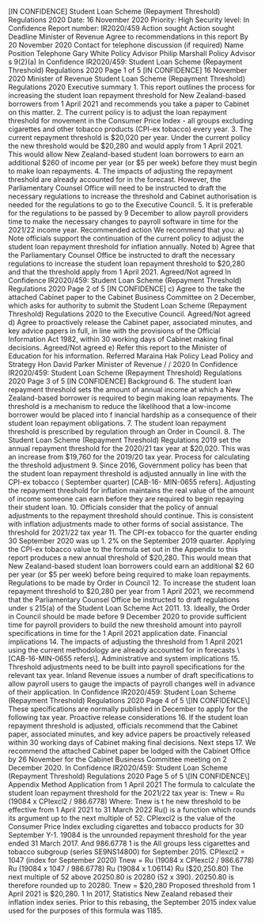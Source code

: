 \[IN CONFIDENCE\] Student Loan Scheme (Repayment Threshold) Regulations 2020 Date: 16 November 2020 Priority: High Security level: In Confidence Report number: IR2020/459 Action sought Action sought Deadline Minister of Revenue Agree to recommendations in this report By 20 November 2020 Contact for telephone discussion (if required) Name Position Telephone Gary White Policy Advisor Philip Marshall Policy Advisor s 9(2)(a) In Confidence IR2020/459: Student Loan Scheme (Repayment Threshold) Regulations 2020 Page 1 of 5 \[IN CONFIDENCE\] 16 November 2020 Minister of Revenue Student Loan Scheme (Repayment Threshold) Regulations 2020 Executive summary 1. This report outlines the process for increasing the student loan repayment threshold for New Zealand-based borrowers from 1 April 2021 and recommends you take a paper to Cabinet on this matter. 2. The current policy is to adjust the loan repayment threshold for movement in the Consumer Price Index - all groups excluding cigarettes and other tobacco products (CPI-ex tobacco) every year. 3. The current repayment threshold is $20,020 per year. Under the current policy the new threshold would be $20,280 and would apply from 1 April 2021. This would allow New Zealand-based student loan borrowers to earn an additional $260 of income per year (or $5 per week) before they must begin to make loan repayments. 4. The impacts of adjusting the repayment threshold are already accounted for in the forecast. However, the Parliamentary Counsel Office will need to be instructed to draft the necessary regulations to increase the threshold and Cabinet authorisation is needed for the regulations to go to the Executive Council. 5. It is preferable for the regulations to be passed by 9 December to allow payroll providers time to make the necessary changes to payroll software in time for the 2021/22 income year. Recommended action We recommend that you: a) Note officials support the continuation of the current policy to adjust the student loan repayment threshold for inflation annually. Noted b) Agree that the Parliamentary Counsel Office be instructed to draft the necessary regulations to increase the student loan repayment threshold to $20,280 and that the threshold apply from 1 April 2021. Agreed/Not agreed In Confidence IR2020/459: Student Loan Scheme (Repayment Threshold) Regulations 2020 Page 2 of 5 \[IN CONFIDENCE\] c) Agree to the take the attached Cabinet paper to the Cabinet Business Committee on 2 December, which asks for authority to submit the Student Loan Scheme (Repayment Threshold) Regulations 2020 to the Executive Council. Agreed/Not agreed d) Agree to proactively release the Cabinet paper, associated minutes, and key advice papers in full, in line with the provisions of the Official Information Act 1982, within 30 working days of Cabinet making final decisions. Agreed/Not agreed e) Refer this report to the Minister of Education for his information. Referred Maraina Hak Policy Lead Policy and Strategy Hon David Parker Minister of Revenue / / 2020 In Confidence IR2020/459: Student Loan Scheme (Repayment Threshold) Regulations 2020 Page 3 of 5 \[IN CONFIDENCE\] Background 6. The student loan repayment threshold sets the amount of annual income at which a New Zealand-based borrower is required to begin making loan repayments. The threshold is a mechanism to reduce the likelihood that a low-income borrower would be placed into f inancial hardship as a consequence of their student loan repayment obligations. 7. The student loan repayment threshold is prescribed by regulation through an Order in Council. 8. The Student Loan Scheme (Repayment Threshold) Regulations 2019 set the annual repayment threshold for the 2020/21 tax year at $20,020. This was an increase from $19,760 for the 2019/20 tax year. Process for calculating the threshold adjustment 9. Since 2016, Government policy has been that the student loan repayment threshold is adjusted annually in line with the CPI-ex tobacco ( September quarter) \[CAB-16- MIN-0655 refers\]. Adjusting the repayment threshold for inflation maintains the real value of the amount of income someone can earn before they are required to begin repaying their student loan. 10. Officials consider that the policy of annual adjustments to the repayment threshold should continue. This is consistent with inflation adjustments made to other forms of social assistance. The threshold for 2021/22 tax year 11. The CPI-ex tobacco for the quarter ending 30 September 2020 was up 1. 2% on the September 2019 quarter. Applying the CPI-ex tobacco value to the formula set out in the Appendix to this report produces a new annual threshold of $20,280. This would mean that New Zealand-based student loan borrowers could earn an additional $2 60 per year (or $5 per week) before being required to make loan repayments. Regulations to be made by Order in Council 12. To increase the student loan repayment threshold to $20,280 per year from 1 April 2021, we recommend that the Parliamentary Counsel Office be instructed to draft regulations under s 215(a) of the Student Loan Scheme Act 2011. 13. Ideally, the Order in Council should be made before 9 December 2020 to provide sufficient time for payroll providers to build the new threshold amount into payroll specifications in time for the 1 April 2021 application date. Financial implications 14. The impacts of adjusting the threshold from 1 April 2021 using the current methodology are already accounted for in forecasts \[CAB-16-MIN-0655 refers\]. Administrative and system implications 15. Threshold adjustments need to be built into payroll specifications for the relevant tax year. Inland Revenue issues a number of draft specifications to allow payroll users to gauge the impacts of payroll changes well in advance of their application. In Confidence IR2020/459: Student Loan Scheme (Repayment Threshold) Regulations 2020 Page 4 of 5 \[IN CONFIDENCE\] These specifications are normally published in December to apply for the following tax year. Proactive release considerations 16. If the student loan repayment threshold is adjusted, officials recommend that the Cabinet paper, associated minutes, and key advice papers be proactively released within 30 working days of Cabinet making final decisions. Next steps 17. We recommend the attached Cabinet paper be lodged with the Cabinet Office by 26 November for the Cabinet Business Committee meeting on 2 December 2020. In Confidence IR2020/459: Student Loan Scheme (Repayment Threshold) Regulations 2020 Page 5 of 5 \[IN CONFIDENCE\] Appendix Method Application from 1 April 2021 The formula to calculate the student loan repayment threshold for the 2021/22 tax year is: Tnew = Ru (19084 x CPIexcl2 / 986.6778) Where: Tnew is t he new threshold to be effective from 1 April 2021 to 31 March 2022 Ru() is a function which rounds its argument up to the next multiple of 52. CPIexcl2 is the value of the Consumer Price Index excluding cigarettes and tobacco products for 30 September Y-1. 19084 is the unrounded repayment threshold for the year ended 31 March 2017. And 986.6778 1 is the All groups less cigarettes and tobacco subgroup (series SE9NS14800) for September 2015. CPIexcl2 = 1047 (index for September 2020) Tnew = Ru (19084 x CPIexcl2 / 986.6778) Ru (19084 x 1047 / 986.6778) Ru (19084 x 1.06114) Ru ($20,250.80) The next multiple of 52 above 20250.80 is 20280 (52 x 390). 20250.80 is therefore rounded up to 20280. Tnew = $20,280 Proposed threshold from 1 April 2021 is $20,280. 1 In 2017, Statistics New Zealand rebased their inflation index series. Prior to this rebasing, the September 2015 index value used for the purposes of this formula was 1185.